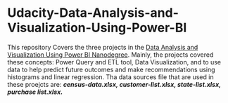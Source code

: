 # Udacity-Data-Analysis-and-Visualization-Using-Power-BI
This repository Covers the three projects in the [Data Analysis and Visualization Using Power BI Nanodegree](https://www.udacity.com/course/data-analysis-and-visualization-with-power-BI-nanodegree--nd331). Mainly, the projects covered these concepts: Power Query and ETL tool, Data Visualization, and to use data to help predict future outcomes and make recommendations using histograms and linear regression.
Tha data sources file that are used in these proejcts are: ***census-data.xlsx,  customer-list.xlsx, state-list.xlsx, purchase list.xlsx.***
